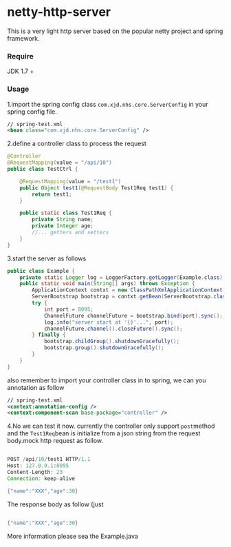 # netty-http-server
This is a very light http server based on the popular netty project and spring framework.

### Require

JDK 1.7 +


### Usage

1.import the spring config class ``com.xjd.nhs.core.ServerConfig`` in your spring config file.

```xml
// spring-test.xml
<bean class="com.xjd.nhs.core.ServerConfig" />

```

2.define a controller class to process the request

```java
@Controller
@RequestMapping(value = "/api/10")
public class TestCtrl {

	@RequestMapping(value = "/test1")
	public Object test1(@RequestBody Test1Req test1) {
		return test1;
	}

	public static class Test1Req {
		private String name;
		private Integer age;
		//... getters and setters
	}
}

```

3.start the server as follows

```java
public class Example {
	private static Logger log = LoggerFactory.getLogger(Example.class);
	public static void main(String[] args) throws Exception {
		ApplicationContext contxt = new ClassPathXmlApplicationContext("classpath:spring-test.xml");
		ServerBootstrap bootstrap = contxt.getBean(ServerBootstrap.class);
		try {
			int port = 8095;
			ChannelFuture channelFuture = bootstrap.bind(port).sync();
			log.info("server start at '{}'...", port);
			channelFuture.channel().closeFuture().sync();
		} finally {
			bootstrap.childGroup().shutdownGracefully();
			bootstrap.group().shutdownGracefully();
		}
	}
}
```

also remember to import your controller class in to spring, we can you annotation as follow

```xml
// spring-test.xml
<context:annotation-config />
<context:component-scan base-package="controller" />

```

4.No we can test it now. currently the controller only support ``post``method and the ``Test1Req``bean is initialize from a json string from the request body.mock http request as follow.

```java

POST /api/10/test1 HTTP/1.1
Host: 127.0.0.1:8095
Content-Length: 23
Connection: keep-alive

{"name":"XXX","age":30}


```
The response body as follow (just 

```java

{"name":"XXX","age":30}

```

More information please sea the Example.java